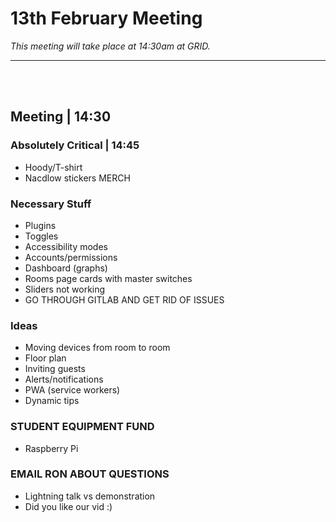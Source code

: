 # 13th February Meeting

*This meeting will take place at 14:30am at GRID.*

---


<br>
<br>

## Meeting | 14:30

### Absolutely Critical | 14:45


* Hoody/T-shirt 
* Nacdlow stickers MERCH


### Necessary Stuff
* Plugins
* Toggles
* Accessibility modes
* Accounts/permissions
* Dashboard (graphs)
* Rooms page cards with master switches
* Sliders not working
* GO THROUGH GITLAB AND GET RID OF ISSUES


### Ideas
* Moving devices from room to room
* Floor plan
* Inviting guests
* Alerts/notifications
* PWA (service workers)
* Dynamic tips

### STUDENT EQUIPMENT FUND
* Raspberry Pi

### EMAIL RON ABOUT QUESTIONS
* Lightning talk vs demonstration
* Did you like our vid :)
